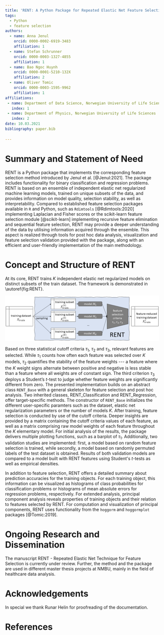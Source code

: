 ```yaml
---
title: 'RENT: A Python Package for Repeated Elastic Net Feature Selection'
tags:
  - Python
  - feature selection
authors:
  - name: Anna Jenul
    orcid: 0000-0002-6919-3483
    affiliation: 1
  - name: Stefan Schrunner
    orcid: 0000-0003-1327-4855
    affiliation: 1
  - name: Bao Ngoc Huynh
    orcid: 0000-0001-5210-132X
    affiliation: 2
  - name: Oliver Tomic
    orcid: 0000-0003-1595-9962
    affiliation: 1
affiliations:
 - name: Department of Data Science, Norwegian University of Life Sciences
   index: 1
 - name: Department of Physics, Norwegian University of Life Sciences
   index: 2
date: 10.03.2021
bibliography: paper.bib

---
```


# Summary and Statement of Need
RENT is a Python package that implements the corresponding feature selection method introduced by Jenul et al. [@Jenul:2021]. The package includes functionality for binary classification and regression problems. RENT is based on an ensemble of independent elastic net regularized machine learning models, trained on unique
subsets of the data, and provides information on model quality, selection stability, as well as interpretability. Compared to established feature selection packages available in `R` and Python, such as `Rdimtools` [@Rdimtools:2020] implementing Laplacian and Fisher scores or the scikit-learn feature selection module [@scikit-learn] implementing recursive feature elimination and sequential feature selection, RENT may provide a deeper understanding of the data by utilising information acquired through the ensemble. This aspect is realized through tools for post hoc data analysis, visualization and feature selection validation provided with the package, along with an efficient and user-friendly implementation of the main methodology.

# Concept and Structure of RENT
At its core, RENT trains $K$ independent elastic net regularized models on distinct subsets of the train dataset. The framework is demonstrated in \autoref{fig:RENT}.

![Summary of RENT method [@Jenul:2021].\label{fig:RENT}](images/RENT_overview.png)

Based on three statistical cutoff criteria $\tau_1$, $\tau_2$ and $\tau_3$, relevant features are selected. While $\tau_1$ counts how often each feature was selected over $K$ models, $\tau_2$ quantifies the stability of the feature weights --- a feature where the $K$ weight signs alternate between positive and negative is less stable than a feature where all weights are of constant sign. The third criterion $\tau_3$ deploys a Student’s $t$-test to judge whether feature weights are significantly different from zero. The presented implementation builds on an abstract class `RENT_Base` with a general skeleton for feature selection and post hoc analysis. Two inherited classes, RENT_Classification and RENT_Regression, offer target-specific methods. The constructor of `RENT_Base` initializes the different user-specific paramters such as the dataset, elastic net regularization parameters or the number of models $K$.
After training, feature selection is conducted by use of the cutoff criteria. Deeper insights are provided by a matrix containing the cutoff criteria values of each feature, as well as a matrix comprising raw model weights of each feature throughout the $K$ elementary model. For initial analysis of the results, the package delivers multiple plotting functions, such as a barplot of $\tau_1$. Additionally, two validation studies are implemented: first, a model based on random feature selection is trained, while secondly, a model based on randomly permuted labels of the test dataset is obtained. Results of both validation models are compared to a model built with RENT features using Student's $t$-tests as well as empirical densities.

In addition to feature selection, RENT offers a detailed summary about prediction accuracies for the training objects. For each training object, this information can be visualized as histograms of class probabilities for classification problems or histograms of mean absolute errors for regression problems, respectively. For extended analysis,  principal component analysis reveals properties of training objects and their relation to features selected by RENT. For computation and visualization of principal components, RENT uses functionality from the `hoggorm` and `hoggormplot` packages [@Tomic:2019].

# Ongoing Research and Dissemination
The manuscript RENT - Repeated Elastic Net Technique for Feature Selection is currently under review. Further, the method and the package are used in
different master thesis projects at NMBU, mainly in the field of healthcare data analysis.

# Acknowledgements
In special we thank Runar Helin for proofreading of the documentation.

# References
